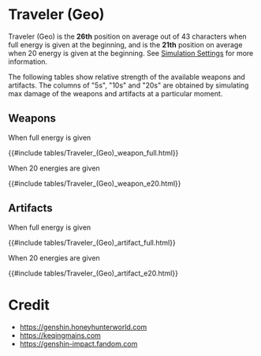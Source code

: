 # Traveler (Geo)

Traveler (Geo) is the **26th** position on average out of 43
characters when full energy is given at the beginning, and is the
**21th** position on average when 20 energy is given at the
beginning. See [Simulation Settings](./simulation_settings.md) for more
information.

The following tables show relative strength of the available weapons and
artifacts. The columns of "5s", "10s" and "20s" are obtained by
simulating max damage of the weapons and artifacts at a particular
moment.

## Weapons

When full energy is given

{{#include tables/Traveler_(Geo)_weapon_full.html}}

When 20 energies are given

{{#include tables/Traveler_(Geo)_weapon_e20.html}}

## Artifacts

When full energy is given

{{#include tables/Traveler_(Geo)_artifact_full.html}}

When 20 energies are given

{{#include tables/Traveler_(Geo)_artifact_e20.html}}

# Credit

- <https://genshin.honeyhunterworld.com>
- <https://keqingmains.com>
- <https://genshin-impact.fandom.com>

